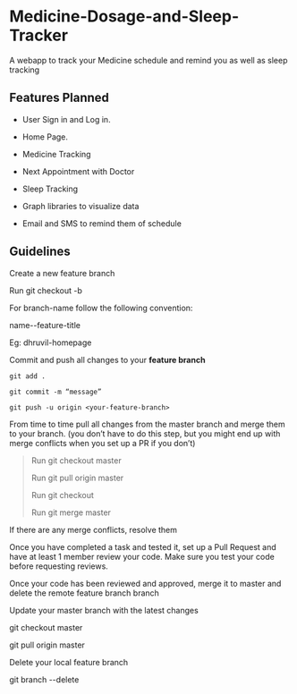 
# Medicine-Dosage-and-Sleep-Tracker

A webapp to track your Medicine schedule and remind you as well as sleep tracking

  

## Features Planned

- User Sign in and Log in.

- Home Page.

- Medicine Tracking

- Next Appointment with Doctor

- Sleep Tracking

- Graph libraries to visualize data

- Email and SMS to remind them of schedule

  

## Guidelines

Create a new feature branch

Run git checkout -b <your-feature-branch>

For branch-name follow the following convention:

name--feature-title

Eg: dhruvil-homepage

Commit and push all changes to your **feature branch**

    git add .
    
    git commit -m “message”
    
    git push -u origin <your-feature-branch>

From time to time pull all changes from the master branch and merge them to your branch. (you don’t have to do this step, but you might end up with merge conflicts when you set up a PR if you don’t)

> Run git checkout master
> 
> Run git pull origin master
> 
> Run git checkout <your-feature-branch>
> 
> Run git merge master

If there are any merge conflicts, resolve them

Once you have completed a task and tested it, set up a Pull Request and have at least 1 member review your code. Make sure you test your code before requesting reviews.

Once your code has been reviewed and approved, merge it to master and delete the remote feature branch branch

Update your master branch with the latest changes

git checkout master

git pull origin master

Delete your local feature branch

git branch --delete <your-feature-branch>